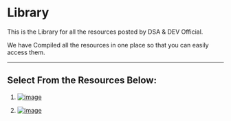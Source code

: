 <!-- Google tag (gtag.js) -->
<script async src="https://www.googletagmanager.com/gtag/js?id=G-WBGPTHZXSD"></script>
<script>
  window.dataLayer = window.dataLayer || [];
  function gtag(){dataLayer.push(arguments);}
  gtag('js', new Date());

  gtag('config', 'G-WBGPTHZXSD');
</script>

# Library

This is the Library for all the resources posted by DSA & DEV Official.

We have Compiled all the resources in one place so that you can easily access them.

---

## Select From the Resources Below:

1. [![image](https://user-images.githubusercontent.com/96862518/197524001-481ba0c0-c600-473d-a60a-3fb61b40280c.png)](./Leet%20Code%20Sheets/)

2. [![image](https://user-images.githubusercontent.com/96862518/197524217-edb42974-cb5f-4ba7-999b-265f6598dc8a.png)](./Tracker%20Sheets/)
